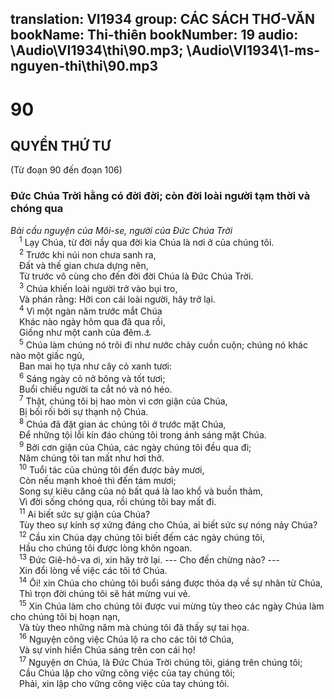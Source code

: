 translation: VI1934
group: CÁC SÁCH THƠ-VĂN
bookName: Thi-thiên 
bookNumber: 19
audio: \Audio\VI1934\thi\90.mp3; \Audio\VI1934\1-ms-nguyen-thi\thi\90.mp3
-------

<div class="title"><h1>90</h1><h2>QUYỂN THỨ TƯ</h2><p>(Từ đoạn 90 đến đoạn 106)</p><h3>Đức Chúa Trời hằng có đời đời; còn đời loài người tạm thời và chóng qua</h3><i>Bài cầu nguyện của Môi-se, người của Đức Chúa Trời</i></div>
<span class="verse thi_90_1"> <sup>1</sup> Lạy Chúa, từ đời nầy qua đời kia Chúa là nơi ở của chúng tôi. <br/></span>
<span class="verse thi_90_2"> <sup>2</sup> Trước khi núi non chưa sanh ra, <br/> Đất và thế gian chưa dựng nên, <br/> Từ trước vô cùng cho đến đời đời Chúa là Đức Chúa Trời. <br/></span>
<span class="verse thi_90_3"> <sup>3</sup> Chúa khiến loài người trở vào bụi tro, <br/> Và phán rằng: Hỡi con cái loài người, hãy trở lại. <br/></span>
<span class="verse thi_90_4"> <sup>4</sup> Vì một ngàn năm trước mắt Chúa <br/> Khác nào ngày hôm qua đã qua rồi, <br/> Giống như một canh của đêm.<a data-toggle="tooltip" data-placement="bottom" title="2Phi 3:8">⚓</a><br/></span>
<span class="verse thi_90_5"> <sup>5</sup> Chúa làm chúng nó trôi đi như nước chảy cuồn cuộn; chúng nó khác nào một giấc ngủ, <br/> Ban mai họ tựa như cây cỏ xanh tươi: <br/></span>
<span class="verse thi_90_6"> <sup>6</sup> Sáng ngày cỏ nở bông và tốt tươi; <br/> Buổi chiều người ta cắt nó và nó héo. <br/></span>
<span class="verse thi_90_7"> <sup>7</sup> Thật, chúng tôi bị hao mòn vì cơn giận của Chúa, <br/> Bị bối rối bởi sự thạnh nộ Chúa. <br/></span>
<span class="verse thi_90_8"> <sup>8</sup> Chúa đã đặt gian ác chúng tôi ở trước mặt Chúa, <br/> Để những tội lỗi kín đáo chúng tôi trong ánh sáng mặt Chúa. <br/></span>
<span class="verse thi_90_9"> <sup>9</sup> Bởi cơn giận của Chúa, các ngày chúng tôi đều qua đi; <br/> Năm chúng tôi tan mất như hơi thở. <br/></span>
<span class="verse thi_90_10"> <sup>10</sup> Tuổi tác của chúng tôi đến được bảy mươi, <br/> Còn nếu mạnh khoẻ thì đến tám mươi; <br/> Song sự kiêu căng của nó bất quá là lao khổ và buồn thảm, <br/> Vì đời sống chóng qua, rồi chúng tôi bay mất đi. <br/></span>
<span class="verse thi_90_11"> <sup>11</sup> Ai biết sức sự giận của Chúa? <br/> Tùy theo sự kính sợ xứng đáng cho Chúa, ai biết sức sự nóng nảy Chúa? <br/></span>
<span class="verse thi_90_12"> <sup>12</sup> Cầu xin Chúa dạy chúng tôi biết đếm các ngày chúng tôi, <br/> Hầu cho chúng tôi được lòng khôn ngoan. <br/></span>
<span class="verse thi_90_13"> <sup>13</sup> Đức Giê-hô-va ơi, xin hãy trở lại. --- Cho đến chừng nào? --- <br/> Xin đổi lòng về việc các tôi tớ Chúa. <br/></span>
<span class="verse thi_90_14"> <sup>14</sup> Ôi! xin Chúa cho chúng tôi buổi sáng được thỏa dạ về sự nhân từ Chúa, <br/> Thì trọn đời chúng tôi sẽ hát mừng vui vẻ. <br/></span>
<span class="verse thi_90_15"> <sup>15</sup> Xin Chúa làm cho chúng tôi được vui mừng tùy theo các ngày Chúa làm cho chúng tôi bị hoạn nạn, <br/> Và tùy theo những năm mà chúng tôi đã thấy sự tai họa. <br/></span>
<span class="verse thi_90_16"> <sup>16</sup> Nguyện công việc Chúa lộ ra cho các tôi tớ Chúa, <br/> Và sự vinh hiển Chúa sáng trên con cái họ! <br/></span>
<span class="verse thi_90_17"> <sup>17</sup> Nguyện ơn Chúa, là Đức Chúa Trời chúng tôi, giáng trên chúng tôi; <br/> Cầu Chúa lập cho vững công việc của tay chúng tôi; <br/> Phải, xin lập cho vững công việc của tay chúng tôi. <br/></span>
